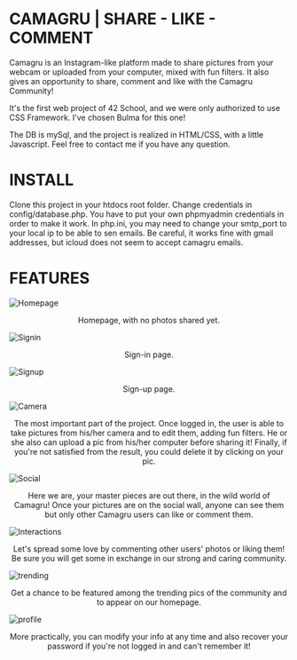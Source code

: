 # CAMAGRU | SHARE - LIKE - COMMENT
Camagru is an Instagram-like platform made to share pictures from your webcam or uploaded from your computer, mixed with fun filters. It also gives an opportunity to share, comment and like with the Camagru Community!

It's the first web project of 42 School, and we were only authorized to use CSS Framework. I've chosen Bulma for this one!

The DB is mySql, and the project is realized in HTML/CSS, with a little Javascript. Feel free to contact me if you have any question.

# INSTALL
Clone this project in your htdocs root folder.
Change credentials in config/database.php. You have to put your own phpmyadmin credentials in order to make it work.
In php.ini, you may need to change your smtp_port to your local ip to be able to sen emails. Be careful, it works fine with gmail addresses, but icloud does not seem to accept camagru emails.

# FEATURES
![Homepage](../master/Previews/Homepage.png)
<p align="center">Homepage, with no photos shared yet.</p>

![Signin](../master/Previews/SignIn_page.png)
<p align="center">Sign-in page.</p>

![Signup](../master/Previews/SignUp_Page.png)
<p align="center">Sign-up page.</p>

![Camera](../master/Previews/PictureEditingPage.png)
<p align="center">The most important part of the project. Once logged in, the user is able to take pictures from his/her camera and to edit them, adding fun filters. He or she also can upload a pic from his/her computer before sharing it! Finally, if you're not satisfied from the result, you could delete it by clicking on your pic.</p>

![Social](../master/Previews/SociaWall.png)
<p align="center">Here we are, your master pieces are out there, in the wild world of Camagru! Once your pictures are on the social wall, anyone can see them but only other Camagru users can like or comment them.</p>

![Interactions](../master/Previews/Interactions_page.png)
<p align="center">Let's spread some love by commenting other users' photos or liking them! Be sure you will get some in exchange in our strong and caring community.</p>

![trending](../master/Previews/HomePagePics.png)
<p align="center">Get a chance to be featured among the trending pics of the community and to appear on our homepage.</p>

![profile](../master/Previews/ProfilePage.png)
<p align="center">More practically, you can modify your info at any time and also recover your password if you're not logged in and can't remember it!</p>
